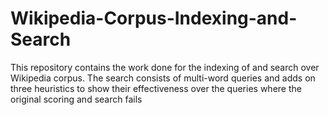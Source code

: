 # Wikipedia-Corpus-Indexing-and-Search
This repository contains the work done for the indexing of and search over Wikipedia corpus. The search consists of multi-word queries and adds on three heuristics to show their effectiveness over the queries where the original scoring and search fails
